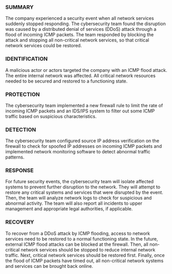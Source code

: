### SUMMARY
The company experienced a security event when all network services suddenly stopped responding. The cybersecurity team found the disruption was caused by a distributed denial of services (DDoS) attack through a flood of incoming ICMP packets. The team responded by blocking the attack and stopping all non-critical network services, so that critical network services could be restored.

### IDENTIFICATION
A malicious actor or actors targeted the company with an ICMP flood attack. The entire internal network was affected. All critical network resources needed to be secured and restored to a functioning state.

### PROTECTION
The cybersecurity team implemented a new firewall rule to limit the rate of incoming ICMP packets and an IDS/IPS system to filter out some ICMP traffic based on suspicious characteristics.

### DETECTION
The cybersecurity team configured source IP address verification on the firewall to check for spoofed IP addresses on incoming ICMP packets and implemented network monitoring software to detect abnormal traffic patterns. 

### RESPONSE
For future security events, the cybersecurity team will isolate affected systems to prevent further disruption to the network. They will attempt to restore any critical systems and services that were disrupted by the event. Then, the team will analyze network logs to check for suspicious and abnormal activity. The team will also report all incidents to upper management and appropriate legal authorities, if applicable.

### RECOVERY
To recover from a DDoS attack by ICMP flooding, access to network services need to be restored to a normal functioning state. In the future, external ICMP flood attacks can be blocked at the firewall. Then, all non-critical network services should be stopped to reduce internal network traffic. Next, critical network services should be restored first. Finally, once the flood of ICMP packets have timed out, all non-critical network systems and services can be brought back online.
